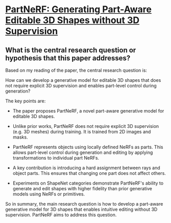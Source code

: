 # [PartNeRF: Generating Part-Aware Editable 3D Shapes without 3D   Supervision](https://arxiv.org/abs/2303.09554)

## What is the central research question or hypothesis that this paper addresses?

 Based on my reading of the paper, the central research question is: 

How can we develop a generative model for editable 3D shapes that does not require explicit 3D supervision and enables part-level control during generation?

The key points are:

- The paper proposes PartNeRF, a novel part-aware generative model for editable 3D shapes. 

- Unlike prior works, PartNeRF does not require explicit 3D supervision (e.g. 3D meshes) during training. It is trained from 2D images and masks.

- PartNeRF represents objects using locally defined NeRFs as parts. This allows part-level control during generation and editing by applying transformations to individual part NeRFs.

- A key contribution is introducing a hard assignment between rays and object parts. This ensures that changing one part does not affect others. 

- Experiments on ShapeNet categories demonstrate PartNeRF's ability to generate and edit shapes with higher fidelity than prior generative models using NeRFs or primitives.

So in summary, the main research question is how to develop a part-aware generative model for 3D shapes that enables intuitive editing without 3D supervision. PartNeRF aims to address this question.
